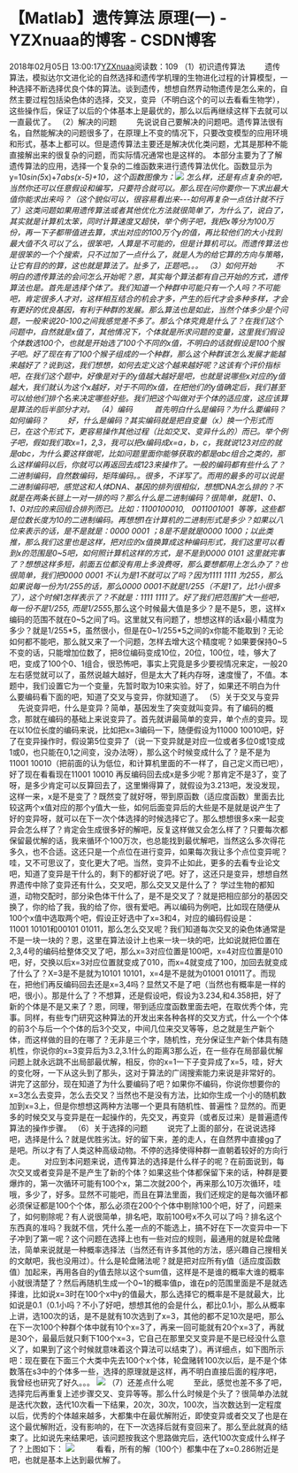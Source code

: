 # 【Matlab】遗传算法 原理(一) - YZXnuaa的博客 - CSDN博客
2018年02月05日 13:00:17[YZXnuaa](https://me.csdn.net/YZXnuaa)阅读数：109
（1）初识遗传算法
        遗传算法，模拟达尔文进化论的自然选择和遗传学机理的生物进化过程的计算模型，一种选择不断选择优良个体的算法。谈到遗传，想想自然界动物遗传是怎么来的，自然主要过程包括染色体的选择，交叉，变异（不明白这个的可以去看看生物学），这些操作后，保证了以后的个体基本上是最优的，那么以后再继续这样下去就可以一直最优了。
（2）解决的问题
        先说说自己要解决的问题吧。遗传算法很有名，自然能解决的问题很多了，在原理上不变的情况下，只要改变模型的应用环境和形式，基本上都可以。但是遗传算法主要还是解决优化类问题，尤其是那种不能直接解出来的很复杂的问题，而实际情况通常也是这样的。
本部分主要为了了解遗传算法的应用，选择一个复杂的二维函数来进行遗传算法优化。函数显示为y=10*sin(5*x)+7*abs(x-5)+10，这个函数图像为：![](https://img-blog.csdn.net/20141013215016019?watermark/2/text/aHR0cDovL2Jsb2cuY3Nkbi5uZXQvb24yd2F5/font/5a6L5L2T/fontsize/400/fill/I0JBQkFCMA==/dissolve/70/gravity/Center)
怎么样，还是有点复杂的吧，当然你还可以任意假设和编写，只要符合就可以。那么现在问你要你一下求出最大值你能求出来吗？（这个貌似可以，很容易看出来---如何再复杂一点估计就不行了）这类问题如果用遗传算法或者其他优化方法就很简单了，为什么了，说白了，其实就是计算机太笨，同时计算速度又超快，举个例子吧，我把x等分为100万份，再一下子都带值进去算，求出对应的100万个y的值，再比较他们的大小找到最大值不久可以了么，很笨吧，人算是不可能的，但是计算机可以。而遗传算法也是很笨的一个个搜索，只不过加了一点什么了，就是人为的给它算的方向与策略，让它有目的的算，这也就是算法了。扯多了，正题吧。。。
（3）如何开始
        不明白的遗传算法的会问怎么开始呢？恩，其实每个算法都有自己开始的方式，遗传算法也是。首先是选择个体了。我们知道一个种群中可能只有一个人吗？不可能吧，肯定很多人才对，这样相互结合的机会才多，产生的后代才会多种多样，才会有更好的优良基因，有利于种群的发展。那么算法也是如此，当然个体多少是个问题，一般来说20-100之间我感觉差不多了。那么个体究竟是什么了？在我们这个问题中，自然就是x值了，其他情况下，个体就是所求问题的变量，这里我们假设个体数选100个，也就是开始选了100个不同的x值，不明白的话就假设是100个猴子吧。好了现在有了100个猴子组成的一个种群，那么这个种群该怎么发展才能越来越好了？说到这，我们想想，如何去定义这个越来越好呢？这该有个评价指标吧，在我们这个题中，好像是对于的y值越大越好是吧，也就是说哪些x对应的y值越大，我们就认为这个x越好，对于不同的x值，在把他们的y值确定后，我们甚至可以给他们排个名来决定哪些好些。我们把这个叫做对于个体的适应度，这应该算是算法的后半部分才对。
（4）编码
         首先明白什么是编码？为什么要编码？如何编码？
        好，什么是编码？其实编码就是把自变量（x）换一个形式而已，在这个形式下，更容易操作其他过程（比如交叉、变异什么的）而已。举个例子吧，假如我们取x=1，2,3，我可以把x编码成x=a，b，c，我就说123对应的就是abc，为什么要这样做呢，比如问题里面你能够获取的都是abc组合之类的，那么这样编码以后，你就可以再返回去成123来操作了。一般的编码都有些什么了？二进制编码，自然数编码，矩阵编码。。很多，不详写了。而用的最多的可以说是二进制编码吧，感觉这和人体DNA、基因的排列很相似，想想DNA怎么排的？不就是在两条长链上一对一排的吗？那么什么是二进制编码？很简单，就是1、0、1、0对应的来回组合排列而已。比如：1100100010,   0011001001  等等，这些都是位数长度为10的二进制编码。再想想1在计算机的二进制形式是多少？如果以八位来表示的话，是不是就是：0000 0001 ；8是不是就是0000 1000；以此类推，那么我们这里也是这样，把对应的x值换算成这种编码形式，我们这里可以看到x的范围是0~5吧，如何照计算机这样的方式，是不是到0000 0101 这里就完事了？想想这样多短，前面五位都没有用上多浪费呀，那么要想都用上怎么办了？也很简单，我们把0000 0001 不认为是1不就可以了吗？因为1111 1111 为255，那么如果说每一份为1/255的话，那么0000 0001不就是1/255（不是1了，比1小很多了），这个时候1怎样表示了？不就是：1111 1111了。好了我们把范围扩大一些吧，每一份不是1/255, 而是1/255*5,那么这个时候最大值是多少？是不是5，恩，这样x编码的范围不就在0~5之间了吗。这里就又有问题了，想想这样的话x最小精度为多少？就是1/255*5，虽然很小，但是在0~1/255*5之间的x你能不能取到？无论如何都不能吧，那么就又来了一个问题，怎样去增大这个精度呢？如果要保持0~5不变的话，只能增加位数了，把8位编码变成10位，20位，100位，哇，够大了吧，变成了100个0、1组合，很恐怖吧，事实上究竟是多少要视情况来定，一般20左右感觉就可以了，虽然说越大越好，但是太大了耗内存呀，速度慢了，不值。本题中，我们设置它为一个变量，先暂时取为10来实验。好了，如果还不明白为什么要编码看下面的吧，知道了交叉与变异，你就知道了。
（5）关于交叉与变异
        先说变异吧，什么是变异？简单，基因发生了突变就叫变异。有了编码的概念，那就在编码的基础上来说变异了。首先就讲最简单的变异，单个点的变异。现在以10位长度的编码来说，比如把x=3编码一下，随便假设为11000 10010吧，好了在变异操作时，假设第5位变异了（说一下变异就是对应一位或者多位0或1变成1或0，也只能在0,1之间变，没办法呀），那么这个时候变成什么了？是不是为11001 10010（把前面的认为低位，和计算机里面的不一样了，自己定义而已吧），好了现在看看现在11001 10010 再反编码回去成x是多少呢？那肯定不是3了，变了呀，是多少肯定可以反算回去了，这里懒得算了，就假设为3.213吧，发没发现，这样一来，x是不是变了？既然变了就好呀，带到原函数（适应度函数）里面去比较这两个x值对应的那个y值大一些，如何后面变异后的大些是不是就是说产生了好的变异呀，就可以在下一次个体选择的时候选择它了。那么想想很多x来一起变异会怎么样了？肯定会生成很多好的解吧，反复这样做又会怎么样了？只要每次都保留最优解的话，我来循环个100万次，也总能找到最优解吧，当然这么多次得花多久，也不合适。这还只是一个点位在进行变异，如果每次我让多个点位变异呢？哇，又不可思议了，变化更大了吧。当然，变异不止如此，更多的去看专业论文吧，知道了变异是干什么的，剩下的都好说了吧。好了，这还只是变异，想想自然界遗传中除了变异还有什么，交叉吧，那么交叉又是什么了？
学过生物的都知道，动物交配时，部分染色体干什么了，是不是交叉了？就是把相应部分的基因交换了，你的给了我，我的给了你，很有爱吧。再以编码为例吧，比如现在随便从100个x值中选取两个吧，假设正好选中了x=3和4，对应的编码假设是：11001 10101和00101 01011，那么怎么交叉呢？我们知道每次交叉的染色体通常是不是一块一块的？恩，这里在算法设计上也来一块一块的吧，比如说就把位置在2,3,4号的编码给整体交叉了吧，那么x=3对应位置是100吧，x=4对应位置是010吧，好，交换以后x=3对应位置就变成了010，而x=4就变成了100，加回去就变成了什么了？X=3是不是就为10101 10101，x=4是不是就为01001 01011了。而现在，把他们再反编码回去还是x=3,4吗？显然又不是了吧（当然也有概率是一样的吧，很小）。那是什么了？不想算，还是假设吧，假设为3.234,和4.358把，好了新的个体是不是又来了？恩，同理，带到适应度函数里面去吧，在取优秀个体，完事。同样，有些专门研究这种算法的开发出来各种各样的交叉方式，什么一个个体的前3个与后一个个体的后3个交叉，中间几位来交叉等等，总之就是生产新个体，而这样做的目的在哪了？无非是三个字，随机性，充分保证生产新个体具有随机性，你说你的x=3变异后为3.2,3.1什么的距离3那么近，在一些存在局部最优解问题上就永远跳不出局部最优解，相反，你的x=1一下子变异成了x=5，哇，好大的变化呀，一下从这头到了那头，这对于算法的广阔搜索能力来说是非常好的。
讲完了这部分，现在知道了为什么要编码了吧？如果你不编码，你说你想要你的x=3怎么去变异，怎么去交叉？当然也不是没有方法，比如你生成一个小的随机数加到x=3上，但是你想想这两种方法哪一个更具有随机性、普遍性？显然的。而更多的时候交叉与变异是在一起操作的，先交叉，再变异（或者反过来）是普遍遗传算法的操作步骤。
（6）关于选择的问题
        说完了上面的部分，在说说选择吧，选择是什么？就是优胜劣汰。好的留下来，差的走人，在自然界中直接gg了是吧。所以才有了人类这种高级动物。不停的选择使得种群一直朝着较好的方向行走。
        对应到本问题来说，遗传算法的选择是什么样子的呢？在前面说到，每次交叉或者变异是不是产生了新的个体？如果这些个体都保留下来的话，种群是要爆炸的，第一次循环可能有100个x，第二次就200个，再来那么10万次循环，哇哦，多少了，好多。显然不可能吧，而且在算法里面，我们还规定的是每次循环都必须保证都是100个个体，那么必须在200个个体中剔除100个吧，好了，问题来了，如何剔除呢？有人说很简单，排名吧，取前100号x不久可以了吗？排名这个东西真的准吗？我就不信，凭什么差一点的不能选上，搞不好在下一次变异中一下子冲到了第一呢？这个问题在选择上也有一些对应的规则，最通用的就是轮盘赌法，简单来说就是一种概率选择法（当然还有许多其他的方法，感兴趣自己搜相关的文献吧，我也没用过）。什么是轮盘赌法呢？就是把对应所有y值（适应度函数值）加起来，再用各自的y值去除以这个sum值，这样是不是谁的概率大谁的概率小就很清楚了？然后再随机生成一个0~1的概率值p，谁在p的范围里面是不是就选择谁，比如说x=3时在100个x中y的值最大，那么选择它的概率是不是就最大，比如说是0.1（0.1小吗？不小了好吧，想想其他的会是什么，都比0.1小，那么从概率上讲，选100次的话，是不是就有10次选到了x=3，其他的都不足10次是吧，那么在下一次100个种群个体中就有10个x=3了，再来一回可能就有20个x=3了，再就是30个，最最后就只剩下100个x=3，它自己在那里交叉变异是不是已经没什么意义了，如果到了这个时候就意味着这个算法可以结束了）。再详细点，如下图所示吧：现在要在下面三个大类中先去100个x个体，轮盘赌转100次以后，是不是个体数落在s3中的个体多一些，选择的原理就是这样，再不明白直接后面的程序吧，我曾经也研究了好久。。。
![](https://img-blog.csdn.net/20141013215048857?watermark/2/text/aHR0cDovL2Jsb2cuY3Nkbi5uZXQvb24yd2F5/font/5a6L5L2T/fontsize/400/fill/I0JBQkFCMA==/dissolve/70/gravity/Center)
（7）还差点什么呢
        至此，感觉也差不多了吧，选择完后再重复上述步骤交叉、变异等等。那么什么时候是个头了？很简单办法就是迭代次数，迭代10次看一下结果，20次，30次，100次，当次数达到一定程度以后，优秀的个体越来越多，大都集中在最优解附近，即使变异或者交叉了也是在这个最优解附近，没有影响的，在下一次选择后就有变回来了。那么至此就真的结束了。比如说先来结果吧，该问题按我这个思路做完后，迭代100次变成什么样子了？上图如下：
![](https://img-blog.csdn.net/20141013215104441?watermark/2/text/aHR0cDovL2Jsb2cuY3Nkbi5uZXQvb24yd2F5/font/5a6L5L2T/fontsize/400/fill/I0JBQkFCMA==/dissolve/70/gravity/Center)
         看看，所有的解（100个）都集中在了x=0.286附近是吧，也就是基本上达到最优解了。

